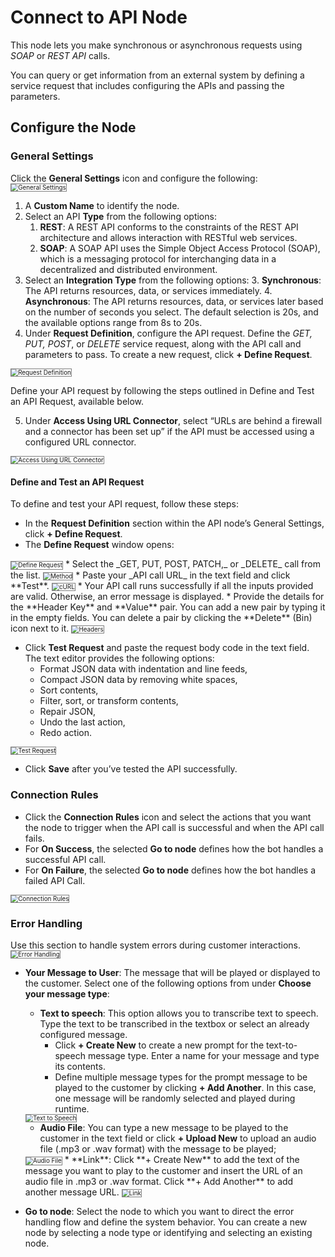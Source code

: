 # Connect to API Node

This node lets you make synchronous or asynchronous requests using _SOAP_ or _REST API_ calls.

You can query or get information from an external system by defining a service request that includes configuring the APIs and passing the parameters.

## Configure the Node

### General Settings

Click the **General Settings** icon and configure the following:  
<img src="./../images/general-settings-api.png" alt="General Settings" title="General Settings" style="border: 1px solid gray; zoom:70%;">

1. A **Custom Name** to identify the node.
2. Select an API **Type** from the following options:
    1. **REST**: A REST API conforms to the constraints of the REST API architecture and allows interaction with RESTful web services.
    2. **SOAP**: A SOAP API uses the Simple Object Access Protocol (SOAP), which is a messaging protocol for interchanging data in a decentralized and distributed environment.
3. Select an **Integration Type** from the following options:
    3. **Synchronous**: The API returns resources, data, or services immediately.
    4. **Asynchronous**: The API returns resources, data, or services later based on the number of seconds you select. The default selection is 20s, and the available options range from 8s to 20s.
4. Under **Request Definition**, configure the API request. Define the _GET, PUT, POST_, or _DELETE_ service request, along with the API call and parameters to pass. To create a new request, click **+ Define Request**.  
<img src="./../images/request-definition.png" alt="Request Definition" title="Request Definition" style="border: 1px solid gray; zoom:70%;">

Define your API request by following the steps outlined in Define and Test an API Request, available below.

5. Under **Access Using URL Connector**, select “URLs are behind a firewall and a connector has been set up” if the API must be accessed using a configured URL connector.  
<img src="./../images/access-using-url-connector.png" alt="Access Using URL Connector" title="Access Using URL Connector" style="border: 1px solid gray; zoom:70%;">

#### Define and Test an API Request

To define and test your API request, follow these steps:

* In the **Request Definition** section within the API node’s General Settings, click **+ Define Request**.
* The **Define Request** window opens:
<img src="./../images/define-request-window.png" alt="Define Request" title="Define Request" style="border: 1px solid gray; zoom:70%;">
* Select the _GET, PUT, POST, PATCH,_ or _DELETE_ call from the list.
<img src="./../images/api-method.png" alt="Method" title="Method" style="border: 1px solid gray; zoom:70%;">
* Paste your _API call URL_ in the text field and click **Test**.
<img src="./../images/curl.png" alt="cURL" title="cURL" style="border: 1px solid gray; zoom:70%;">
* Your API call runs successfully if all the inputs provided are valid. Otherwise, an error message is displayed.
* Provide the details for the **Header Key** and **Value** pair. You can add a new pair by typing it in the empty fields. You can delete a pair by clicking the **Delete** (Bin) icon next to it.
<img src="./../images/headers.png" alt="Headers" title="Headers" style="border: 1px solid gray; zoom:70%;">

* Click **Test Request** and paste the request body code in the text field. The text editor provides the following options:
    * Format JSON data with indentation and line feeds,
    * Compact JSON data by removing white spaces,
    * Sort contents,
    * Filter, sort, or transform contents,
    * Repair JSON,
    * Undo the last action,
    * Redo action.  
<img src="./../images/test-request.png" alt="Test Request" title="Test Request" style="border: 1px solid gray; zoom:70%;">

* Click **Save** after you’ve tested the API successfully.

### Connection Rules

* Click the **Connection Rules** icon and select the actions that you want the node to trigger when the API call is successful and when the API call fails.
* For **On Success**, the selected **Go to node** defines how the bot handles a successful API call.
* For **On Failure**, the selected **Go to node** defines how the bot handles a failed API Call.
<img src="./../images/connection-rules-api.png" alt="Connection Rules" title="Connection Rules" style="border: 1px solid gray; zoom:70%;">

### Error Handling

Use this section to handle system errors during customer interactions.
<img src="./../images/error-handling-api.png" alt="Error Handling" title="Error Handling" style="border: 1px solid gray; zoom:70%;">

* **Your Message to User**: The message that will be played or displayed to the customer. Select one of the following options from under **Choose your message type**:
    * **Text to speech**: This option allows you to transcribe text to speech. Type the text to be transcribed in the textbox or select an already configured message.
        * Click **+ Create New** to create a new prompt for the text-to-speech message type. Enter a name for your message and type its contents.
        * Define multiple message types for the prompt message to be played to the customer by clicking **+ Add Another**. In this case, one message will be randomly selected and played during runtime.  
    <img src="./../images/text-to-speech-api.png" alt="Text to Speech" title="Text to Speech" style="border: 1px solid gray; zoom:70%;">

    * **Audio File**: You can type a new message to be played to the customer in the text field or click **+ Upload New** to upload an audio file (.mp3 or .wav format) with the message to be played;
    <img src="./../images/audio-file-api.png" alt="Audio File" title="Audio File" style="border: 1px solid gray; zoom:70%;">
    * **Link**: Click **+ Create New** to add the text of the message you want to play to the customer and insert the URL of an audio file in .mp3 or .wav format. Click **+ Add Another** to add another message URL.  
    <img src="./../images/link-api.png" alt="Link" title="Link" style="border: 1px solid gray; zoom:70%;">
* **Go to node**: Select the node to which you want to direct the error handling flow and define the system behavior. You can create a new node by selecting a node type or identifying and selecting an existing node.